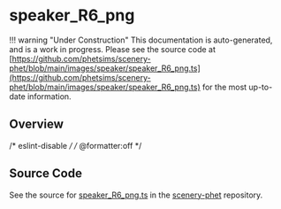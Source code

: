 # speaker_R6_png

!!! warning "Under Construction"
    This documentation is auto-generated, and is a work in progress. Please see the source code at
    [https://github.com/phetsims/scenery-phet/blob/main/images/speaker/speaker_R6_png.ts](https://github.com/phetsims/scenery-phet/blob/main/images/speaker/speaker_R6_png.ts) for the most up-to-date information.

## Overview

/* eslint-disable */
/* @formatter:off */



## Source Code

See the source for [speaker_R6_png.ts](https://github.com/phetsims/scenery-phet/blob/main/images/speaker/speaker_R6_png.ts) in the [scenery-phet](https://github.com/phetsims/scenery-phet) repository.
